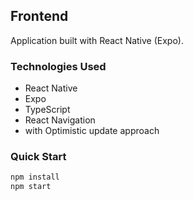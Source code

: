 ## Frontend
Application built with React Native (Expo).

### Technologies Used
- React Native
- Expo
- TypeScript
- React Navigation
- with Optimistic update approach

### Quick Start
```bash
npm install
npm start